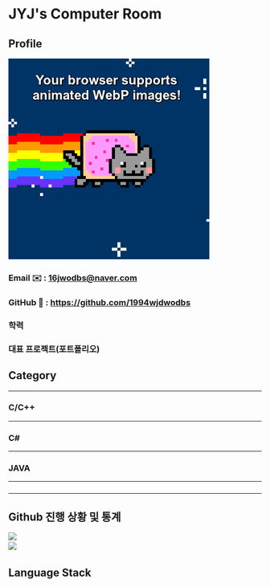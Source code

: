 # JYJ's Computer Room 

## Profile

<img src="images/animated-webp-supported.webp" onerror="this.src='images/unsupported.png'"/>


### Email ✉️ : 16jwodbs@naver.com
### GitHub 💬 : https://github.com/1994wjdwodbs
### 학력
### 대표 프로젝트(포트폴리오)

## Category

---

### C/C++

---

### C#

---

### JAVA

---

### 

---

## Github 진행 상황 및 통계
<p>
    <img src="https://github-readme-stats.vercel.app/api?username=1994wjdwodbs"><br/>
    <img src="https://github-readme-stats.vercel.app/api/top-langs/?username=1994wjdwodbs"><br/>
</p>

## Language Stack


